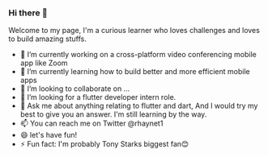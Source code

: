 ### Hi there 👋

Welcome to my page, I'm a curious learner who loves challenges and loves to build amazing stuffs.


- 🔭 I’m currently working on a cross-platform video conferencing mobile app like Zoom 
- 🌱 I’m currently learning how to build better and more efficient mobile apps 
- 👯 I’m looking to collaborate on ...
- 🤔 I’m looking for a flutter developer intern role. 
- 💬 Ask me about anything relating to flutter and dart, And I would try my best to give you an answer. I'm still learning by the way.
- 📫 You can reach me on Twitter @rhaynet1
- 😄 let's have fun!
- ⚡ Fun fact: I'm probably Tony Starks biggest fan😊


